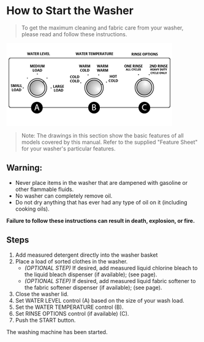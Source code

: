 # How to Start the Washer

> To get the maximum cleaning and fabric care from your washer, please read and follow these instructions.

![Drawing of washer](washing-machine-dashboard.png)

> Note: The drawings in this section show the basic features of all models covered by this manual.
Refer to the supplied "Feature Sheet" for your washer's particular features.

## Warning: 

- Never place items in the washer that are dampened with gasoline or other flammable fluids.
- No washer can completely remove oil.
- Do not dry anything that has ever had any type of oil on it (including cooking oils).  

**Failure to follow these instructions can result in death, explosion, or fire.**

## Steps

1. Add measured detergent directly into the washer basket 
1. Place a load of sorted clothes in the washer.
    - _(OPTIONAL STEP)_ If desired, add measured liquid chlorine bleach to the liquid bleach dispenser (if available); (see page).
    - _(OPTIONAL STEP)_ If desired, add measured liquid fabric softener to the fabric softener dispenser (if available); (see page).
1. Close the washer lid.
1. Set WATER LEVEL control (A) based on the size of your wash load.
1. Set the WATER TEMPERATURE control (B).
1. Set RINSE OPTIONS control (if available) (C).
1. Push the START button.

The washing machine has been started.
